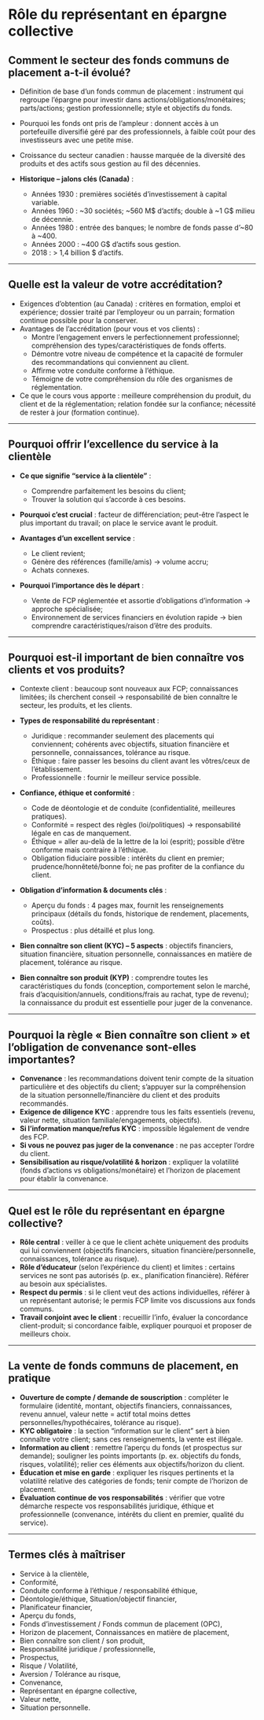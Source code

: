 # Rôle du représentant en épargne collective

## Comment le secteur des fonds communs de placement a-t-il évolué?
- Définition de base d’un fonds commun de placement : instrument qui regroupe l’épargne pour investir dans actions/obligations/monétaires; parts/actions; gestion professionnelle; style et objectifs du fonds.  
- Pourquoi les fonds ont pris de l’ampleur : donnent accès à un portefeuille diversifié géré par des professionnels, à faible coût pour des investisseurs avec une petite mise.  
- Croissance du secteur canadien : hausse marquée de la diversité des produits et des actifs sous gestion au fil des décennies.  

- **Historique – jalons clés (Canada)** :  
    - Années 1930 : premières sociétés d’investissement à capital variable.  
    - Années 1960 : ~30 sociétés; ~560 M$ d’actifs; double à ~1 G$ milieu de décennie.  
    - Années 1980 : entrée des banques; le nombre de fonds passe d’~80 à ~400.  
    - Années 2000 : ~400 G$ d’actifs sous gestion.  
    - 2018 : > 1,4 billion $ d’actifs.  

---

## Quelle est la valeur de votre accréditation?
- Exigences d’obtention (au Canada) : critères en formation, emploi et expérience; dossier traité par l’employeur ou un parrain; formation continue possible pour la conserver.  
- Avantages de l’accréditation (pour vous et vos clients) :  
  - Montre l’engagement envers le perfectionnement professionnel; compréhension des types/caractéristiques de fonds offerts.  
  - Démontre votre niveau de compétence et la capacité de formuler des recommandations qui conviennent au client.  
  - Affirme votre conduite conforme à l’éthique.  
  - Témoigne de votre compréhension du rôle des organismes de réglementation.  
- Ce que le cours vous apporte : meilleure compréhension du produit, du client et de la réglementation; relation fondée sur la confiance; nécessité de rester à jour (formation continue).  

---

## Pourquoi offrir l’excellence du service à la clientèle
- **Ce que signifie “service à la clientèle”** :  
  - Comprendre parfaitement les besoins du client;  
  - Trouver la solution qui s’accorde à ces besoins.  

- **Pourquoi c’est crucial** : facteur de différenciation; peut-être l’aspect le plus important du travail; on place le service avant le produit.  

- **Avantages d’un excellent service** :  
  - Le client revient;  
  - Génère des références (famille/amis) → volume accru;  
  - Achats connexes.  

- **Pourquoi l’importance dès le départ** :  
  - Vente de FCP réglementée et assortie d’obligations d’information → approche spécialisée;  
  - Environnement de services financiers en évolution rapide → bien comprendre caractéristiques/raison d’être des produits.  

---

## Pourquoi est-il important de bien connaître vos clients et vos produits?
- Contexte client : beaucoup sont nouveaux aux FCP; connaissances limitées; ils cherchent conseil → responsabilité de bien connaître le secteur, les produits, et les clients.  

- **Types de responsabilité du représentant** :  
  - Juridique : recommander seulement des placements qui conviennent; cohérents avec objectifs, situation financière et personnelle, connaissances, tolérance au risque.  
  - Éthique : faire passer les besoins du client avant les vôtres/ceux de l’établissement.  
  - Professionnelle : fournir le meilleur service possible.  

- **Confiance, éthique et conformité** :  
  - Code de déontologie et de conduite (confidentialité, meilleures pratiques).  
  - Conformité = respect des règles (loi/politiques) → responsabilité légale en cas de manquement.  
  - Éthique = aller au-delà de la lettre de la loi (esprit); possible d’être conforme mais contraire à l’éthique.  
  - Obligation fiduciaire possible : intérêts du client en premier; prudence/honnêteté/bonne foi; ne pas profiter de la confiance du client.  

- **Obligation d’information & documents clés** :  
  - Aperçu du fonds : 4 pages max, fournit les renseignements principaux (détails du fonds, historique de rendement, placements, coûts).  
  - Prospectus : plus détaillé et plus long.  

- **Bien connaître son client (KYC) – 5 aspects** : objectifs financiers, situation financière, situation personnelle, connaissances en matière de placement, tolérance au risque.  

- **Bien connaître son produit (KYP)** : comprendre toutes les caractéristiques du fonds (conception, comportement selon le marché, frais d’acquisition/annuels, conditions/frais au rachat, type de revenu); la connaissance du produit est essentielle pour juger de la convenance.  

---

## Pourquoi la règle « Bien connaître son client » et l’obligation de convenance sont-elles importantes?
- **Convenance** : les recommandations doivent tenir compte de la situation particulière et des objectifs du client; s’appuyer sur la compréhension de la situation personnelle/financière du client et des produits recommandés.  
- **Exigence de diligence KYC** : apprendre tous les faits essentiels (revenu, valeur nette, situation familiale/engagements, objectifs).  
- **Si l’information manque/refus KYC** : impossible légalement de vendre des FCP.  
- **Si vous ne pouvez pas juger de la convenance** : ne pas accepter l’ordre du client.  
- **Sensibilisation au risque/volatilité & horizon** : expliquer la volatilité (fonds d’actions vs obligations/monétaire) et l’horizon de placement pour établir la convenance.  

---

## Quel est le rôle du représentant en épargne collective?
- **Rôle central** : veiller à ce que le client achète uniquement des produits qui lui conviennent (objectifs financiers, situation financière/personnelle, connaissances, tolérance au risque).  
- **Rôle d’éducateur** (selon l’expérience du client) et limites : certains services ne sont pas autorisés (p. ex., planification financière). Référer au besoin aux spécialistes.  
- **Respect du permis** : si le client veut des actions individuelles, référer à un représentant autorisé; le permis FCP limite vos discussions aux fonds communs.  
- **Travail conjoint avec le client** : recueillir l’info, évaluer la concordance client-produit; si concordance faible, expliquer pourquoi et proposer de meilleurs choix.  

---

## La vente de fonds communs de placement, en pratique
- **Ouverture de compte / demande de souscription** : compléter le formulaire (identité, montant, objectifs financiers, connaissances, revenu annuel, valeur nette = actif total moins dettes personnelles/hypothécaires, tolérance au risque).  
- **KYC obligatoire** : la section “information sur le client” sert à bien connaître votre client; sans ces renseignements, la vente est illégale.  
- **Information au client** : remettre l’aperçu du fonds (et prospectus sur demande); souligner les points importants (p. ex. objectifs du fonds, risques, volatilité); relier ces éléments aux objectifs/horizon du client.  
- **Éducation et mise en garde** : expliquer les risques pertinents et la volatilité relative des catégories de fonds; tenir compte de l’horizon de placement.  
- **Évaluation continue de vos responsabilités** : vérifier que votre démarche respecte vos responsabilités juridique, éthique et professionnelle (convenance, intérêts du client en premier, qualité du service).  

---

## Termes clés à maîtriser
- Service à la clientèle, 
- Conformité, 
- Conduite conforme à l’éthique / responsabilité éthique, 
- Déontologie/éthique, Situation/objectif financier, 
- Planificateur financier, 
- Aperçu du fonds, 
- Fonds d’investissement / Fonds commun de placement (OPC), 
- Horizon de placement, Connaissances en matière de placement, 
- Bien connaître son client / son produit, 
- Responsabilité juridique / professionnelle, 
- Prospectus, 
- Risque / Volatilité, 
- Aversion / Tolérance au risque, 
- Convenance, 
- Représentant en épargne collective, 
- Valeur nette, 
- Situation personnelle.
